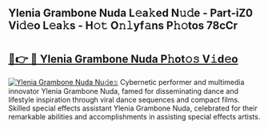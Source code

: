 ## Ylenia Grambone Nuda L𝚎a𝚔ed N𝚞𝚍e - Part-iZ0 Vi𝚍𝚎o L𝚎a𝚔s - H𝚘𝚝 O𝚗𝚕yf𝚊ns P𝚑𝚘tos 78cCr

# <h2><a href="http://kfcj56.oniu.top/?m=Ylenia+Grambone+Nuda">🔗👉 🔴 Ylenia Grambone Nuda P𝚑ot𝚘𝚜 V𝚒d𝚎o</a></h2>

[![Ylenia Grambone Nuda Nu𝚍e𝚜](https://i.imgur.com/0qMVB7G.gif)](http://kfcj56.oniu.top/?m=Ylenia+Grambone+Nuda)
Cybernetic performer and multimedia innovator Ylenia Grambone Nuda, famed for disseminating dance and lifestyle inspiration through viral dance sequences and compact films. Skilled special effects assistant Ylenia Grambone Nuda, celebrated for their remarkable abilities and accomplishments in assisting special effects artists.  
